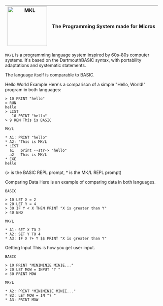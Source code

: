 | <img width="128" height="128" alt="MKL" src="https://github.com/user-attachments/assets/94f88cc5-5d6a-4660-b0c8-dbfbea3b561b" />  | The Programming System made for Micros |
| ------------- | ------------- |

`MK/L` is a programming language system inspired by 60s-80s computer systems. It's based on the DartmouthBASIC syntax, with portability adaptations and systematic statements.

The language itself is comparable to BASIC.

Hello World Example
Here's a comparison of a simple "Hello, World!" program in both languages:


```
> 10 PRINT "hello"
> RUN
hello
> LIST
   10 PRINT "hello"
> 9 REM This is BASIC

MK/L

* A1: PRINT "hello"
* A2: "This is MK/L
* LIST
  a1   print --str-> "hello"
  a2   This is MK/L
* EXE
hello
```
(> is the BASIC REPL prompt, * is the MK/L REPL prompt)

Comparing Data
Here is an example of comparing data in both languages.
```
BASIC

> 10 LET X = 2
> 20 LET Y = 4
> 30 IF Y < X THEN PRINT "X is greater than Y"
> 40 END

MK/L

* A1: SET X TO 2
* A2: SET Y TO 4
* A3: IF X ?+ Y $$ PRINT "X is greater than Y"
```
Getting Input
This is how you get user input.
```
BASIC

> 10 PRINT "MINIMINIE MINIE..."
> 20 LET MOW = INPUT "? "
> 30 PRINT MOW

MK/L

* A2: PRINT "MINIMINIE MINIE..."
* B2: LET MOW = IN "? "
* A3: PRINT MOW
```
